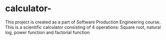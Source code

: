 # calculator-
This project is created as a part of Software Production Engineering course. This is a scientific calculator consisting of 4 operations: Square root, natural log, power function and factorial function 
